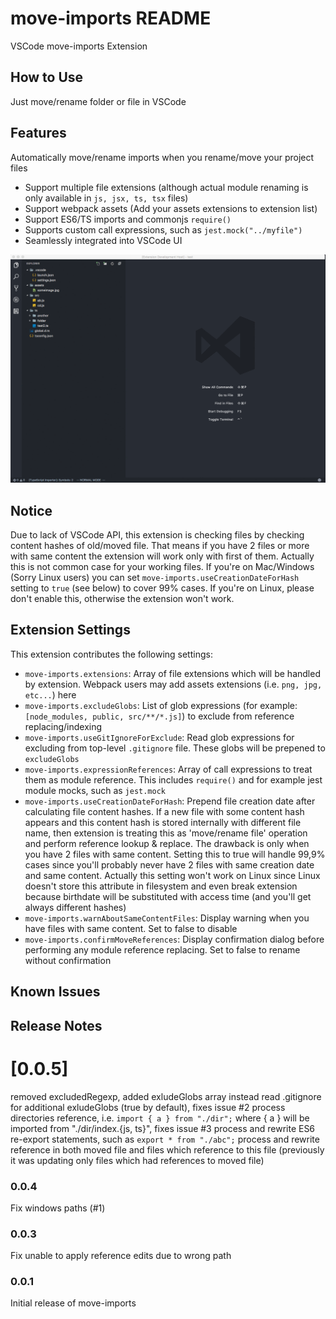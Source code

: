 # move-imports README

VSCode move-imports Extension

## How to Use

Just move/rename folder or file in VSCode

## Features

Automatically move/rename imports when you rename/move your project files

* Support multiple file extensions (although actual module renaming is only available in ```js, jsx, ts, tsx``` files)
* Support webpack assets (Add your assets extensions to extension list)
* Support ES6/TS imports and commonjs ```require()```
* Supports custom call expressions, such as ```jest.mock("../myfile")```
* Seamlessly integrated into VSCode UI


![features](/features.gif)

## Notice

Due to lack of VSCode API, this extension is checking files by checking content hashes of old/moved file. That means if you have 2 files or more with same content the extension will work only with first of them. Actually this is not common case for your working files. If you're on Mac/Windows (Sorry Linux users) you can set ```move-imports.useCreationDateForHash``` setting to ```true``` (see below) to cover 99% cases. If you're on Linux, please don't enable this, otherwise the extension won't work.

## Extension Settings

This extension contributes the following settings:

* `move-imports.extensions`: Array of file extensions which will be handled by extension. Webpack users may add assets extensions (i.e. ```png, jpg, etc...```) here
* `move-imports.excludeGlobs`: List of glob expressions (for example: ```[node_modules, public, src/**/*.js]```) to exclude from reference replacing/indexing
* `move-imports.useGitIgnoreForExclude`: Read glob expressions for excluding from top-level ```.gitignore``` file. These globs will be prepened to ```excludeGlobs```
* `move-imports.expressionReferences`: Array of call expressions to treat them as module reference. This includes ```require()``` and for example jest module mocks, such as ```jest.mock```
* `move-imports.useCreationDateForHash`: Prepend file creation date after calculating file content hashes. If a new file with some content hash appears and this content hash is stored internally with different file name, then extension is treating this as 'move/rename file' operation and perform reference lookup & replace. The drawback is only when you have 2 files with same content. Setting this to true will handle 99,9% cases since you'll probably never have 2 files with same creation date and same content. Actually this setting won't work on Linux since Linux doesn't store this attribute in filesystem and even break extension because birthdate will be substituted with access time (and you'll get always different hashes)
* `move-imports.warnAboutSameContentFiles`: Display warning when you have files with same content. Set to false to disable
* `move-imports.confirmMoveReferences`: Display confirmation dialog before performing any module reference replacing. Set to false to rename without confirmation

## Known Issues


## Release Notes

# [0.0.5]

removed excludedRegexp, added exludeGlobs array instead
read .gitignore for additional exludeGlobs (true by default), fixes issue #2
process directories reference, i.e. ```import { a } from "./dir";``` where { a } will be imported from "./dir/index.{js, ts}", fixes issue #3
process and rewrite ES6 re-export statements, such as ```export * from "./abc";```
process and rewrite reference in both moved file and files which reference to this file (previously it was updating only files which had references to moved file)

### 0.0.4

Fix windows paths (#1)

### 0.0.3

Fix unable to apply reference edits due to wrong path

### 0.0.1

Initial release of move-imports